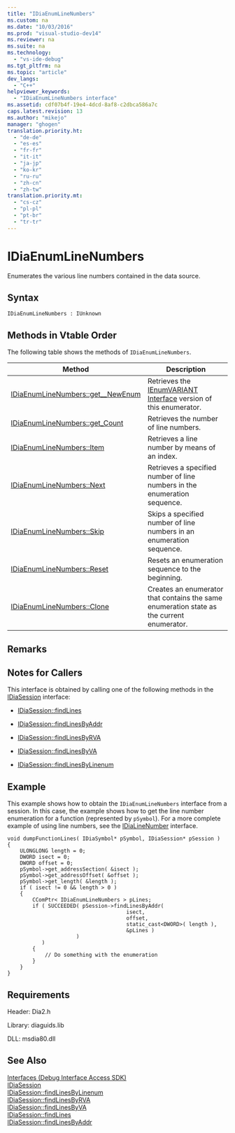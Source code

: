 ```yaml
---
title: "IDiaEnumLineNumbers"
ms.custom: na
ms.date: "10/03/2016"
ms.prod: "visual-studio-dev14"
ms.reviewer: na
ms.suite: na
ms.technology: 
  - "vs-ide-debug"
ms.tgt_pltfrm: na
ms.topic: "article"
dev_langs: 
  - "C++"
helpviewer_keywords: 
  - "IDiaEnumLineNumbers interface"
ms.assetid: cdf07b4f-19e4-4dcd-8af8-c2dbca586a7c
caps.latest.revision: 13
ms.author: "mikejo"
manager: "ghogen"
translation.priority.ht: 
  - "de-de"
  - "es-es"
  - "fr-fr"
  - "it-it"
  - "ja-jp"
  - "ko-kr"
  - "ru-ru"
  - "zh-cn"
  - "zh-tw"
translation.priority.mt: 
  - "cs-cz"
  - "pl-pl"
  - "pt-br"
  - "tr-tr"
---
```

# IDiaEnumLineNumbers
Enumerates the various line numbers contained in the data source.  
  
## Syntax  
  
```  
IDiaEnumLineNumbers : IUnknown  
```  
  
## Methods in Vtable Order  
 The following table shows the methods of `IDiaEnumLineNumbers`.  
  
|Method|Description|  
|------------|-----------------|  
|[IDiaEnumLineNumbers::get__NewEnum](../VS_debugger/idiaenumlinenumbers--get__newenum.md)|Retrieves the [IEnumVARIANT Interface](assetId:///139e3c93-faef-4003-9079-e0e94494db3e) version of this enumerator.|  
|[IDiaEnumLineNumbers::get_Count](../VS_debugger/idiaenumlinenumbers--get_count.md)|Retrieves the number of line numbers.|  
|[IDiaEnumLineNumbers::Item](../VS_debugger/idiaenumlinenumbers--item.md)|Retrieves a line number by means of an index.|  
|[IDiaEnumLineNumbers::Next](../VS_debugger/idiaenumlinenumbers--next.md)|Retrieves a specified number of line numbers in the enumeration sequence.|  
|[IDiaEnumLineNumbers::Skip](../VS_debugger/idiaenumlinenumbers--skip.md)|Skips a specified number of line numbers in an enumeration sequence.|  
|[IDiaEnumLineNumbers::Reset](../VS_debugger/idiaenumlinenumbers--reset.md)|Resets an enumeration sequence to the beginning.|  
|[IDiaEnumLineNumbers::Clone](../VS_debugger/idiaenumlinenumbers--clone.md)|Creates an enumerator that contains the same enumeration state as the current enumerator.|  
  
## Remarks  
  
## Notes for Callers  
 This interface is obtained by calling one of the following methods in the [IDiaSession](../VS_debugger/idiasession.md) interface:  
  
-   [IDiaSession::findLines](../VS_debugger/idiasession--findlines.md)  
  
-   [IDiaSession::findLinesByAddr](../VS_debugger/idiasession--findlinesbyaddr.md)  
  
-   [IDiaSession::findLinesByRVA](../VS_debugger/idiasession--findlinesbyrva.md)  
  
-   [IDiaSession::findLinesByVA](../VS_debugger/idiasession--findlinesbyva.md)  
  
-   [IDiaSession::findLinesByLinenum](../VS_debugger/idiasession--findlinesbylinenum.md)  
  
## Example  
 This example shows how to obtain the `IDiaEnumLineNumbers` interface from a session. In this case, the example shows how to get the line number enumeration for a function (represented by `pSymbol`). For a more complete example of using line numbers, see the [IDiaLineNumber](../VS_debugger/idialinenumber.md) interface.  
  
```cpp#  
void dumpFunctionLines( IDiaSymbol* pSymbol, IDiaSession* pSession )  
{  
    ULONGLONG length = 0;  
    DWORD isect = 0;  
    DWORD offset = 0;  
    pSymbol->get_addressSection( &isect );  
    pSymbol->get_addressOffset( &offset );  
    pSymbol->get_length( &length );  
    if ( isect != 0 && length > 0 )  
    {  
        CComPtr< IDiaEnumLineNumbers > pLines;  
        if ( SUCCEEDED( pSession->findLinesByAddr(  
                                      isect,  
                                      offset,  
                                      static_cast<DWORD>( length ),  
                                      &pLines )  
                      )  
           )  
        {  
            // Do something with the enumeration  
        }  
    }  
}  
```  
  
## Requirements  
 Header: Dia2.h  
  
 Library: diaguids.lib  
  
 DLL: msdia80.dll  
  
## See Also  
 [Interfaces (Debug Interface Access SDK)](../VS_debugger/interfaces--debug-interface-access-sdk-.md)   
 [IDiaSession](../VS_debugger/idiasession.md)   
 [IDiaSession::findLinesByLinenum](../VS_debugger/idiasession--findlinesbylinenum.md)   
 [IDiaSession::findLinesByRVA](../VS_debugger/idiasession--findlinesbyrva.md)   
 [IDiaSession::findLinesByVA](../VS_debugger/idiasession--findlinesbyva.md)   
 [IDiaSession::findLines](../VS_debugger/idiasession--findlines.md)   
 [IDiaSession::findLinesByAddr](../VS_debugger/idiasession--findlinesbyaddr.md)